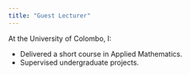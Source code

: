 ```yaml
---
title: "Guest Lecturer"
---
```

At the University of Colombo, I:

- Delivered a short course in Applied Mathematics.  
- Supervised undergraduate projects.  

